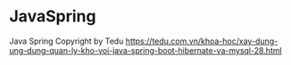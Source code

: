 # JavaSpring
Java Spring
Copyright by Tedu https://tedu.com.vn/khoa-hoc/xay-dung-ung-dung-quan-ly-kho-voi-java-spring-boot-hibernate-va-mysql-28.html
